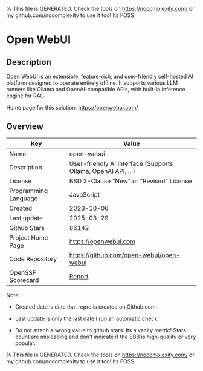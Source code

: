 
% This file is GENERATED. Check the tools on https://nocomplexity.com/ or my github.com/nocomplexity to use it too! Its FOSS. 

# Open WebUI

## Description 

Open WebUI is an extensible, feature-rich, and user-friendly self-hosted AI platform designed to operate entirely offline. It supports various LLM runners like Ollama and OpenAI-compatible APIs, with built-in inference engine for RAG.

Home page for this solution: https://openwebui.com/ 

## Overview 

| Key | Value |
| --- | --- |
| Name | open-webui |
| Description | User-friendly AI Interface (Supports Ollama, OpenAI API, ...) |
| License | BSD 3-Clause "New" or "Revised" License |
| Programming Language | JavaScript |
| Created | 2023-10-06 |
| Last update | 2025-03-29 |
| Github Stars | 86142 |
| Project Home Page | https://openwebui.com |
| Code Repository | https://github.com/open-webui/open-webui |
| OpenSSF Scorecard | [Report](https://securityscorecards.dev/viewer/?uri=github.com/open-webui/open-webui) |

Note:
 - Created date is date that repro is created on Github.com. 

- Last update is only the last date I run an automatic check. 

- Do not attach a wrong value to github stars. Its a vanity metric! Stars count are misleading and 
don't indicate if the SBB is high-quality or very popular.

% This file is GENERATED. Check the tools on https://nocomplexity.com/ or my github.com/nocomplexity to use it too! Its FOSS. 

